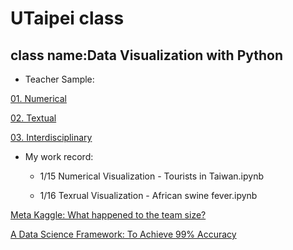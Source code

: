# UTaipei class
## class name:Data Visualization with Python

- Teacher Sample:
 
[01. Numerical](http://www.randalolson.com/2015/07/14/rethinking-the-population-pyramid/)

[02. Textual](https://ntu-csx-datascience.github.io/UTaipei/02%20Textual/Apriori.html)

[03. Interdisciplinary](https://ntu-csx-datascience.github.io/UTaipei/03%20Interdisciplinary/Notebook.slides.html)

- My work record:

	- 1/15 Numerical Visualization - Tourists in Taiwan.ipynb

	- 1/16 Texrual Visualization - African swine fever.ipynb

[Meta Kaggle: What happened to the team size?](https://www.kaggle.com/gpreda/meta-kaggle-what-happened-to-the-team-size)

[A Data Science Framework: To Achieve 99% Accuracy](https://www.kaggle.com/ldfreeman3/a-data-science-framework-to-achieve-99-accuracy)

